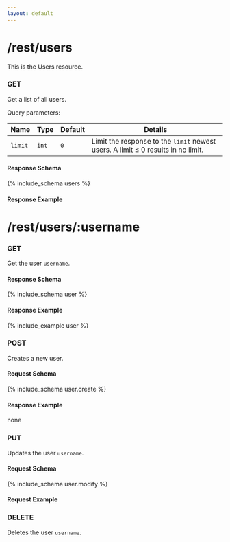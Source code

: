 ```yaml
---
layout: default
---
```


# /rest/users #

This is the Users resource.

### GET

Get a list of all users.

Query parameters:

| Name    | Type  | Default | Details
|---------|-------|---------|--------
| `limit` | `int` | `0`     | Limit the response to the `limit` newest users. A limit &le; 0 results in no limit.

#### Response Schema
{% include_schema users %}

#### Response Example

# /rest/users/:username #

### GET
Get the user `username`.

#### Response Schema
{% include_schema user %}

#### Response Example
{% include_example user %}

### POST
Creates a new user.

#### Request Schema
{% include_schema user.create %}

#### Response Example
none


### PUT
Updates the user `username`.

#### Request Schema
{% include_schema user.modify %}

#### Request Example


### DELETE ##
Deletes the user `username`.


